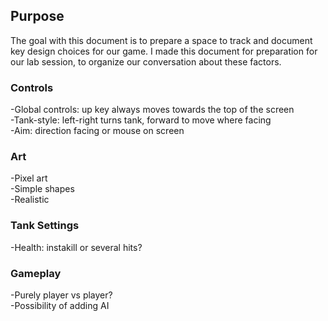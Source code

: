 ## Purpose

The goal with this document is to prepare a space to track and document key design choices for our game.
I made this document for preparation for our lab session, to organize our conversation about these factors.

### Controls

-Global controls: up key always moves towards the top of the screen  
-Tank-style: left-right turns tank, forward to move where facing  
-Aim: direction facing or mouse on screen  

### Art

-Pixel art  
-Simple shapes  
-Realistic  

### Tank Settings  

-Health: instakill or several hits?

### Gameplay

-Purely player vs player?  
-Possibility of adding AI  
